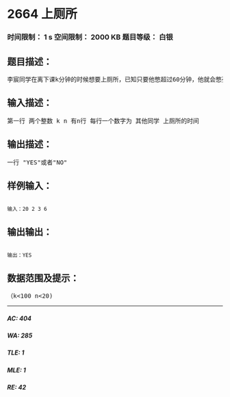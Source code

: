 # 2664 上厕所   
### 时间限制： 1 s     空间限制： 2000 KB     题目等级： 白银  
## 题目描述：  

<pre>
李宸同学在离下课k分钟的时候想要上厕所，已知只要他憋超过60分钟，他就会憋死，下课了，厕所有n个坑，每个坑都有人，求李宸同学能否在60分钟内上到厕所若能打印“YES”.若不能打印“NO”
</pre>
  
  
## 输入描述：  

<pre>
第一行 两个整数 k n 有n行 每行一个数字为 其他同学 上厕所的时间
</pre>
  
  
## 输出描述：  

<pre>
一行 "YES"或者"NO"
</pre>
  
  
## 样例输入：  

<pre><code>
输入：20 2 3 6
</code></pre>
  
  
## 输出输出：  

<pre><code>
输出：YES
</code></pre>
  
  
## 数据范围及提示：  

<pre>
（k<100 n<20)
</pre>
  
  
***  

##### AC: 404  
##### WA: 285  
##### TLE: 1  
##### MLE: 1  
##### RE: 42  
